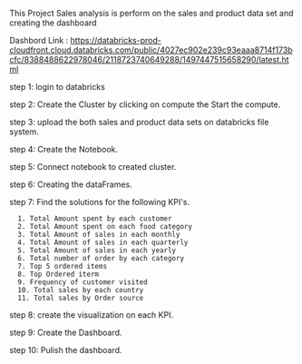 
This Project Sales analysis is perform on the sales and product data set and creating the dashboard 

Dashbord Link : https://databricks-prod-cloudfront.cloud.databricks.com/public/4027ec902e239c93eaaa8714f173bcfc/8388488622978046/2118723740649288/1497447515658290/latest.html

step 1: login to databricks 

step 2: Create the Cluster by clicking on compute the Start the compute.

step 3: upload the both sales and product data sets on databricks file system.

step 4: Create the Notebook.

step 5: Connect notebook to created cluster.

step 6: Creating the dataFrames.

step 7: Find the solutions for the following KPI's.

      1. Total Amount spent by each customer
      2. Total Amount spent on each food category
      3. Total Amount of sales in each monthly
      4. Total Amount of sales in each quarterly
      5. Total Amount of sales in each yearly
      6. Total number of order by each category
      7. Top 5 ordered items
      8. Top Ordered iterm
      9. Frequency of customer visited
      10. Total sales by each country
      11. Total sales by Order source

step 8: create the visualization on each KPI.

step 9: Create the Dashboard.

step 10: Pulish the dashboard.
